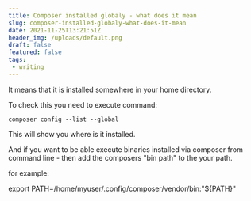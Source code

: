```yaml
---
title: Composer installed globaly - what does it mean
slug: composer-installed-globaly-what-does-it-mean
date: 2021-11-25T13:21:51Z
header_img: /uploads/default.png
draft: false
featured: false
tags:
 - writing
---
```

<!-- wp:paragraph -->
<p>It means that it is installed somewhere in your home directory. </p>
<!-- /wp:paragraph -->

<!-- wp:paragraph -->
<p>To check this you need to execute command:</p>
<!-- /wp:paragraph -->

<!-- wp:code -->
<pre class="wp-block-code"><code>composer config --list --global</code></pre>
<!-- /wp:code -->

<!-- wp:paragraph -->
<p>This will show you where is it installed. </p>
<!-- /wp:paragraph -->

<!-- wp:paragraph -->
<p>And if you want to be able execute binaries installed via composer from command line  - then add the composers "bin path" to the your path.</p>
<!-- /wp:paragraph -->

<!-- wp:paragraph -->
<p></p>
<!-- /wp:paragraph -->

<!-- wp:paragraph -->
<p>for example:</p>
<!-- /wp:paragraph -->

<!-- wp:paragraph -->
<p>export PATH=/home/myuser/.config/composer/vendor/bin:"${PATH}"<br></p>
<!-- /wp:paragraph -->